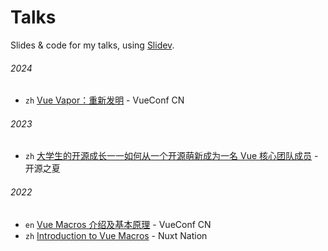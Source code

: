 # Talks

Slides & code for my talks, using [Slidev](https://sli.dev).

###### 2024

- `zh` [Vue Vapor：重新发明](./2024-07-vueconf/) - VueConf CN

###### 2023

- `zh` [大学生的开源成长一一如何从一个开源萌新成为一名 Vue 核心团队成员](./2023-05-ospp/) - 开源之夏

###### 2022

- `en` [Vue Macros 介绍及基本原理](./2022-12-vueconf/) - VueConf CN
- `zh` [Introduction to Vue Macros](./2022-11-nuxt-nation/) - Nuxt Nation
